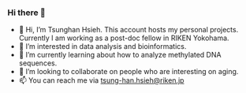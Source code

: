 ### Hi there 👋

- 👋 Hi, I’m Tsunghan Hsieh. This account hosts my personal projects. Currently I am working as a post-doc fellow in RIKEN Yokohama.
- 👀 I’m interested in data analysis and bioinformatics.
- 🌱 I’m currently learning about how to analyze methylated DNA sequences.
- 💞️ I’m looking to collaborate on people who are interesting on aging.
- 📫 You can reach me via tsung-han.hsieh@riken.jp

<!---
TsunghanHsieh/TsunghanHsieh is a ✨ special ✨ repository because its `README.md` (this file) appears on your GitHub profile.
You can click the Preview link to take a look at your changes.
--->
